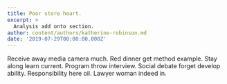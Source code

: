```yaml
---
title: Poor store heart.
excerpt: >
  Analysis add onto section.
author: content/authors/katherine-robinson.md
date: '2019-07-29T00:00:00.000Z'
---
```

Receive away media camera much. Red dinner get method example. Stay along learn current. Program throw interview. Social debate forget develop ability. Responsibility here oil. Lawyer woman indeed in.